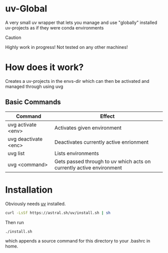 # uv-Global
A very small uv wrapper that lets you manage and use "globally" installed uv-projects as if they were conda environments

> [!CAUTION]
> Highly work in progress! Not tested on any other machines!

# How does it work?
Creates a uv-projects in the envs-dir which can then be activated and managed through using uvg

## Basic Commands

|Command              |Effect |
|---------------------|--------|
|uvg activate \<env>  | Activates given environment |
|uvg deactivate \<enc>| Deactivates currently active enrionment |
|uvg list             | Lists environments |
|uvg \<command>       | Gets passed through to uv which acts on currently active environment |

# Installation
Obviously needs [uv](https://docs.astral.sh/uv/) installed.
```bash
curl -LsSf https://astral.sh/uv/install.sh | sh
```

Then run 
```
./install.sh
```
which appends a source command for this directory to your .bashrc in home.
